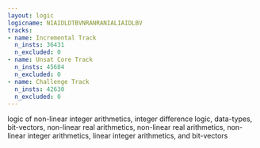 ```yaml
---
layout: logic
logicname: NIAIDLDTBVNRANRANIALIAIDLBV
tracks:
- name: Incremental Track
  n_insts: 36431
  n_excluded: 0
- name: Unsat Core Track
  n_insts: 45684
  n_excluded: 0
- name: Challenge Track
  n_insts: 42630
  n_excluded: 0
---
```

logic of non-linear integer arithmetics, integer difference logic, data-types, bit-vectors, non-linear real arithmetics, non-linear real arithmetics, non-linear integer arithmetics, linear integer arithmetics, and bit-vectors